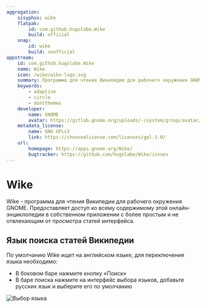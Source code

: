 ```yaml
---
aggregation:
    sisyphus: wike
    flatpak:
        id: com.github.hugolabe.Wike
        build: official
    snap:
        id: wike
        build: unofficial
appstream:
    id: com.github.hugolabe.Wike
    name: Wike
    icon: /wike/wike-logo.svg
    summary: Программа для чтения Википедии для рабочего окружения GNOME.
    keywords:
        - adaptive
        - circle
        - dontthemes
    developer:
        name: GNOME
        avatar: https://gitlab.gnome.org/uploads/-/system/group/avatar/8/gnomelogo.png?width=48
    metadata_license:
        name: GNU GPLv3
        link: https://choosealicense.com/licenses/gpl-3.0/
    url:
        homepage: https://apps.gnome.org/Wike/
        bugtracker: https://github.com/hugolabe/Wike/issues
---
```


# Wike

Wike - программа для чтения Википедии для рабочего окружения GNOME. Предоставляет доступ ко всему содержимому этой онлайн-энциклопедии в собственном приложении с более простым и не отвлекающим от просмотра статей интерфейса.

<!--@include: @apps/_parts/install/content-repo.md-->
<!--@include: @apps/_parts/install/content-flatpak.md-->
<!--@include: @apps/_parts/install/content-snap.md-->

## Язык поиска статей Википедии

По умолчанию Wike ищет на английском языке, для переключения языка необходимо:

-   В боковом баре нажмите кнопку «Поиск»
-   В баре поиска нажмите на интерфейс выбора языков, добавьте русских язык и выберите его по умолчанию

![Выбор языка](/wike/wike-1.png)
